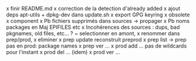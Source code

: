 x finir README.md
x correction de la detection d'already added
x ajout deps apt-utils + dpkg-dev dans update.sh
x export GPG keyring
x obsolete
x component
x Pb fichiers supprimés dans sources -> propager
x Pb noms packages en Maj EPIFILES etc
x Incohérences des sources : dups, bad pkgnames, old files, etc... ?
    ~ selectionner en amont, x renommer dans prep/prod, x eliminer
x prep update reconstruit preprod
x prep list -> prep pas en prod: package names
x prep ver <pkg-name> ...
x prod add <pkg> ... pas de wildcards pour l'instant
x prod del <pkg> ... (idem)
x prod ver <pkg-name> ...
